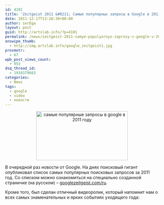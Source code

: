 ```yaml
---
id: 4101
title: 'Zeitgeist 2011 &#8211; Самые популярных запросы в Google в 2011 году'
date: 2011-12-17T13:28:30+00:00
author: serEga
layout: post
guid: http://artslab.info/?p=4101
permalink: /news/zeitgeist-2011-samye-populyarnyx-zaprosy-v-google-v-2011-godu/
onswipe_thumb:
  - http://img.artslab.info/google_zeitgeist1.jpg
prosmotr:
  - 67
wpb_post_views_count:
  - 953
dsq_thread_id:
  - 1938379663
categories:
  - News
tags:
  - google
  - video
  - новости
---
```

<center>
  <a href="http://img.artslab.info/google_zeitgeist1.jpg"><img src="http://img.artslab.info/google_zeitgeist1-300x161.jpg" alt="самые популярные запросы в google в 2011 году" title="google_zeitgeist" width="300" height="161" class="alignnone size-medium wp-image-4105" /></a>
</center>

В очередной раз новости от Google. На днях поисковый гигант опубликовал список самых популярных поисковых запросов за 2011 год. Со списком можно ознакомиться на специально созданной страничке (на русском) &#8211; [googlezeitgeist.com/ru](http://www.googlezeitgeist.com/ru).

Кроме того, был сделан отличный видеоролик, который напомнит нам о всех самых знаменательных и ярких событиях уходящего года:

<center>
</center>